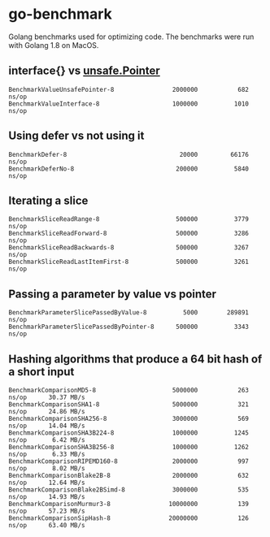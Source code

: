 # go-benchmark
Golang benchmarks used for optimizing code. The benchmarks were run with Golang 1.8 on MacOS.

## interface{} vs [unsafe.Pointer](https://golang.org/pkg/unsafe/#Pointer) 

```
BenchmarkValueUnsafePointer-8              	 2000000	       682 ns/op
BenchmarkValueInterface-8                  	 1000000	      1010 ns/op
```

## Using defer vs not using it

```
BenchmarkDefer-8                           	   20000	     66176 ns/op
BenchmarkDeferNo-8                         	  200000	      5840 ns/op
```

## Iterating a slice

```
BenchmarkSliceReadRange-8                  	  500000	      3779 ns/op
BenchmarkSliceReadForward-8                	  500000	      3286 ns/op
BenchmarkSliceReadBackwards-8              	  500000	      3267 ns/op
BenchmarkSliceReadLastItemFirst-8          	  500000	      3261 ns/op
```

## Passing a parameter by value vs pointer

```
BenchmarkParameterSlicePassedByValue-8     	    5000	    289891 ns/op
BenchmarkParameterSlicePassedByPointer-8   	  500000	      3343 ns/op
```

## Hashing algorithms that produce a 64 bit hash of a short input

```
BenchmarkComparisonMD5-8                   	 5000000	       263 ns/op	  30.37 MB/s
BenchmarkComparisonSHA1-8                  	 5000000	       321 ns/op	  24.86 MB/s
BenchmarkComparisonSHA256-8                	 3000000	       569 ns/op	  14.04 MB/s
BenchmarkComparisonSHA3B224-8              	 1000000	      1245 ns/op	   6.42 MB/s
BenchmarkComparisonSHA3B256-8              	 1000000	      1262 ns/op	   6.33 MB/s
BenchmarkComparisonRIPEMD160-8             	 2000000	       997 ns/op	   8.02 MB/s
BenchmarkComparisonBlake2B-8               	 2000000	       632 ns/op	  12.64 MB/s
BenchmarkComparisonBlake2BSimd-8           	 3000000	       535 ns/op	  14.93 MB/s
BenchmarkComparisonMurmur3-8               	10000000	       139 ns/op	  57.23 MB/s
BenchmarkComparisonSipHash-8               	20000000	       126 ns/op	  63.40 MB/s
```
